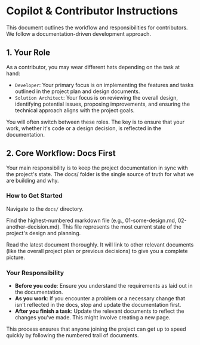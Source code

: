 # Copilot & Contributor Instructions

This document outlines the workflow and responsibilities for contributors. We follow a documentation-driven development approach.

## 1. Your Role

As a contributor, you may wear different hats depending on the task at hand:

* `Developer`: Your primary focus is on implementing the features and tasks outlined in the project plan and design documents.
* `Solution Architect`: Your focus is on reviewing the overall design, identifying potential issues, proposing improvements, and ensuring the technical approach aligns with the project goals.

You will often switch between these roles. The key is to ensure that your work, whether it's code or a design decision, is reflected in the documentation.

## 2. Core Workflow: Docs First

Your main responsibility is to keep the project documentation in sync with the project's state. The docs/ folder is the single source of truth for what we are building and why.

### How to Get Started

Navigate to the `docs/` directory.

Find the highest-numbered markdown file (e.g., 01-some-design.md, 02-another-decision.md). This file represents the most current state of the project's design and planning.

Read the latest document thoroughly. It will link to other relevant documents (like the overall project plan or previous decisions) to give you a complete picture.

### Your Responsibility

* **Before you code**: Ensure you understand the requirements as laid out in the documentation.
* **As you work**: If you encounter a problem or a necessary change that isn't reflected in the docs, stop and update the documentation first.
* **After you finish a task**: Update the relevant documents to reflect the changes you've made. This might involve creating a new page.

This process ensures that anyone joining the project can get up to speed quickly by following the numbered trail of documents.
